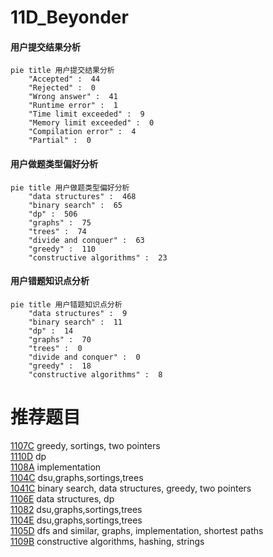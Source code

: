 # 11D_Beyonder

<!-- tabs:start -->



#### **用户提交结果分析**

```mermaid
pie title 用户提交结果分析
    "Accepted" :  44
    "Rejected" :  0
    "Wrong answer" :  41
    "Runtime error" :  1
    "Time limit exceeded" :  9
    "Memory limit exceeded" :  0
    "Compilation error" :  4
    "Partial" :  0
```

#### **用户做题类型偏好分析**

```mermaid
pie title 用户做题类型偏好分析
    "data structures" :  468
    "binary search" :  65
    "dp" :  506
    "graphs" :  75
    "trees" :  74
    "divide and conquer" :  63
    "greedy" :  110
    "constructive algorithms" :  23
```
#### **用户错题知识点分析**

```mermaid
pie title 用户错题知识点分析
    "data structures" :  9
    "binary search" :  11
    "dp" :  14
    "graphs" :  70
    "trees" :  0
    "divide and conquer" :  0
    "greedy" :  18
    "constructive algorithms" :  8
```



<!-- tabs:end -->
# 推荐题目
[1107C](https://codeforces.com/contest/1107/problem/C)		greedy,
                        sortings,
                        two pointers		  
[1110D](https://codeforces.com/contest/1110/problem/D)		dp		  
[1108A](https://codeforces.com/contest/1108/problem/A)		implementation		  
[1104C](https://codeforces.com/contest/1104/problem/C)		dsu,graphs,sortings,trees		  
[1041C](https://codeforces.com/contest/1041/problem/C)		binary search,
                        data structures,
                        greedy,
                        two pointers		  
[1106E](https://codeforces.com/contest/1106/problem/E)		data structures,
                        dp		  
[11082](https://codeforces.com/contest/1108/problem/2)		dsu,graphs,sortings,trees		  
[1104E](https://codeforces.com/contest/1104/problem/E)		dsu,graphs,sortings,trees		  
[1105D](https://codeforces.com/contest/1105/problem/D)		dfs and similar,
                        graphs,
                        implementation,
                        shortest paths		  
[1109B](https://codeforces.com/contest/1109/problem/B)		constructive algorithms,
                        hashing,
                        strings		  

